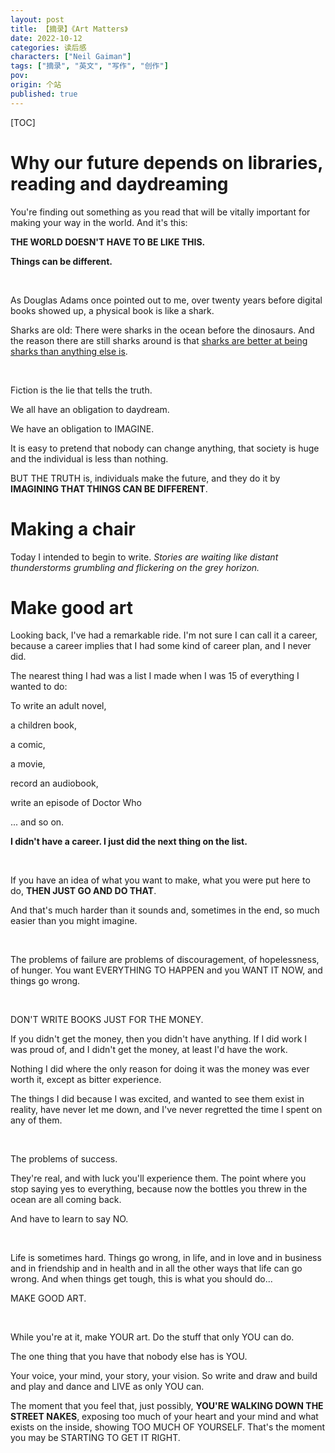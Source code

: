 ```yaml
---
layout: post
title: 【摘录】《Art Matters》
date: 2022-10-12
categories: 读后感
characters: ["Neil Gaiman"]
tags: ["摘录", "英文", "写作", "创作"]
pov: 
origin: 个站
published: true
---
```


[TOC]

# Why our future depends on libraries, reading and daydreaming

You're finding out something as you read that will be vitally important for making your way in the world. And it's this:

**THE WORLD DOESN'T HAVE TO BE LIKE THIS.**

**Things can be different.**

<br>

As Douglas Adams once pointed out to me, over twenty years before digital books showed up, a physical book is like a shark.

Sharks are old: There were sharks in the ocean before the dinosaurs. And the reason there are still sharks around is that <u>sharks are better at being sharks than anything else is</u>.

<br>

Fiction is the lie that tells the truth.

We all have an obligation to daydream.

We have an obligation to IMAGINE.

It is easy to pretend that nobody can change anything, that society is huge and the individual is less than nothing.

BUT THE TRUTH is, individuals make the future, and they do it by **IMAGINING THAT THINGS CAN BE DIFFERENT**.

# Making a chair

Today I intended to begin to write. *Stories are waiting like distant thunderstorms grumbling and flickering on the grey horizon.*

# Make good art

Looking back, I've had a remarkable ride. I'm not sure I can call it a career, because a career implies that I had some kind of career plan, and I never did.

The nearest thing I had was a list I made when I was 15 of everything I wanted to do:

To write an adult novel,

a children book,

a comic,

a movie,

record an audiobook,

write an episode of Doctor Who

... and so on.

**I didn't have a career. I just did the next thing on the list.**

<br>

If you have an idea of what you want to make, what you were put here to do, **THEN JUST GO AND DO THAT**.

And that's much harder than it sounds and, sometimes in the end, so much easier than you might imagine.

<br>

The problems of failure are problems of discouragement, of hopelessness, of hunger. You want EVERYTHING TO HAPPEN and you WANT IT NOW, and things go wrong.

<br>

DON'T WRITE BOOKS JUST FOR THE MONEY.

If you didn't get the money, then you didn't have anything. If I did work I was proud of, and I didn't get the money, at least I'd have the work.

Nothing I did where the only reason for doing it was the money was ever worth it, except as bitter experience.

The things I did because I was excited, and wanted to see them exist in reality, have never let me down, and I've never regretted the time I spent on any of them.

<br>

The problems of success.

They're real, and with luck you'll experience them. The point where you stop saying yes to everything, because now the bottles you threw in the ocean are all coming back.

And have to learn to say NO.

<br>

Life is sometimes hard. Things go wrong, in life, and in love and in business and in friendship and in health and in all the other ways that life can go wrong. And when things get tough, this is what you should do...

MAKE GOOD ART.

<br>

While you're at it, make YOUR art. Do the stuff that only YOU can do.

The one thing that you have that nobody else has is YOU.

Your voice, your mind, your story, your vision. So write and draw and build and play and dance and LIVE as only YOU can.

The moment that you feel that, just possibly, **YOU'RE WALKING DOWN THE STREET NAKES**, exposing too much of your heart and your mind and what exists on the inside, showing TOO MUCH OF YOURSELF. That's the moment you may be STARTING TO GET IT RIGHT.
